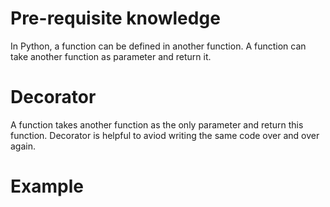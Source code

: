 # Pre-requisite knowledge
In Python, a function can be defined in another function.
A function can take another function as parameter and return it.

# Decorator
A function takes another function as the only parameter and return this function.
Decorator is helpful to aviod writing the same code over and over again.

# Example
